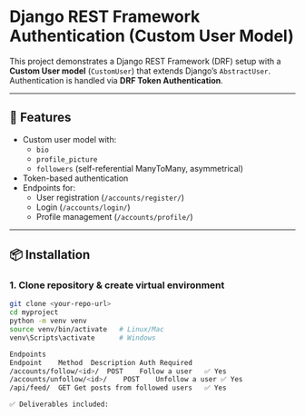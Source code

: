 # Django REST Framework Authentication (Custom User Model)

This project demonstrates a Django REST Framework (DRF) setup with a **Custom User model** (`CustomUser`) that extends Django’s `AbstractUser`.  
Authentication is handled via **DRF Token Authentication**.

---

## 🚀 Features
- Custom user model with:
  - `bio`
  - `profile_picture`
  - `followers` (self-referential ManyToMany, asymmetrical)
- Token-based authentication
- Endpoints for:
  - User registration (`/accounts/register/`)
  - Login (`/accounts/login/`)
  - Profile management (`/accounts/profile/`)

---

## 📦 Installation

### 1. Clone repository & create virtual environment
```bash
git clone <your-repo-url>
cd myproject
python -m venv venv
source venv/bin/activate   # Linux/Mac
venv\Scripts\activate      # Windows

Endpoints
Endpoint	Method	Description	Auth Required
/accounts/follow/<id>/	POST	Follow a user	✅ Yes
/accounts/unfollow/<id>/	POST	Unfollow a user	✅ Yes
/api/feed/	GET	Get posts from followed users	✅ Yes

✅ Deliverables included: